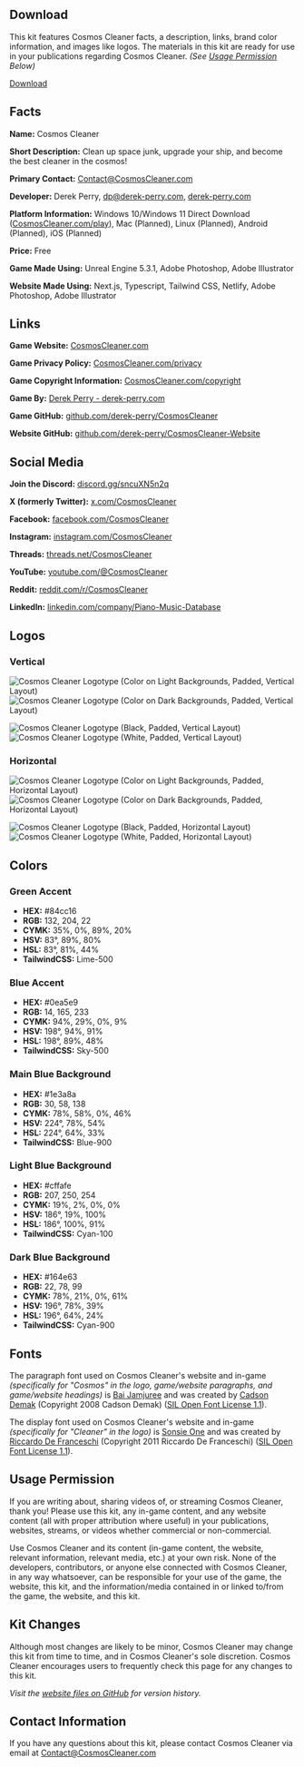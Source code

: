 ## Download
This kit features Cosmos Cleaner facts, a description, links, brand color information, and images like logos. The materials in this kit are ready for use in your publications regarding Cosmos Cleaner. *(See [Usage Permission](#usage-permission "Read the Usage Permission for the Cosmos Cleaner Media Kit") Below)*

[Download](https://cosmoscleaner.com/kit.zip "Download Cosmos Cleaner Media Kit")

## Facts
**Name:** Cosmos Cleaner

**Short Description:** Clean up space junk, upgrade your ship, and become the best cleaner in the cosmos!

**Primary Contact:** Contact@CosmosCleaner.com

**Developer:** Derek Perry, dp@derek-perry.com, [derek-perry.com](https://derek-perry.com "Go to Derek Perry, the developer of Cosmos Cleaner, at derek-perry.com")

**Platform Information:** Windows 10/Windows 11 Direct Download ([CosmosCleaner.com/play](https://cosmoscleaner.com/play "Download and Play Cosmos Cleaner on Windows 10 or 11 at CosmosCleaner.com/play")), Mac (Planned), Linux (Planned), Android (Planned), iOS (Planned)

**Price:** Free

**Game Made Using:** Unreal Engine 5.3.1, Adobe Photoshop, Adobe Illustrator

**Website Made Using:** Next.js, Typescript, Tailwind CSS, Netlify, Adobe Photoshop, Adobe Illustrator

## Links
**Game Website:** [CosmosCleaner.com](https://cosmoscleaner.com/ "Visit the game website for Cosmos Cleaner at CosmosCleaner.com")

**Game Privacy Policy:** [CosmosCleaner.com/privacy](https://cosmoscleaner.com/privacy "Visit the privacy policy for Cosmos Cleaner at CosmosCleaner.com/privacy")

**Game Copyright Information:** [CosmosCleaner.com/copyright](https://cosmoscleaner.com/copyright "View the copyright information for Cosmos Cleaner at CosmosCleaner.com/copyright")

**Game By:** [Derek Perry - derek-perry.com](https://derek-perry.com "Go to Derek Perry, the creator of Cosmos Cleaner, at derek-perry.com")

**Game GitHub:** [github.com/derek-perry/CosmosCleaner](https://github.com/derek-perry/CosmosCleaner "Visit the GitHub for Cosmos Cleaner at github.com/derek-perry/CosmosCleaner")

**Website GitHub:** [github.com/derek-perry/CosmosCleaner-Website](https://github.com/derek-perry/CosmosCleaner-Website "Visit the GitHub for Cosmos Cleaner's Website at github.com/derek-perry/CosmosCleaner-Website")

## Social Media

**Join the Discord:** [discord.gg/sncuXN5n2q](https://discord.gg/sncuXN5n2q "Join the Cosmos Cleaner Discord at discord.gg/sncuXN5n2q")

**X (formerly Twitter):** [x.com/CosmosCleaner](https://x.com/CosmosCleaner "Visit the X (formerly Twitter) for Cosmos Cleaner at twitter.com/CosmosCleaner")

**Facebook:** [facebook.com/CosmosCleaner](https://facebook.com/CosmosCleaner "Visit the Facebook for Cosmos Cleaner at facebook.com/CosmosCleaner")

**Instagram:** [instagram.com/CosmosCleaner](https://instagram.com/CosmosCleaner "Visit the Instagram for Cosmos Cleaner at instagram.com/CosmosCleaner")

**Threads:** [threads.net/CosmosCleaner](https://threads.net/@CosmosCleaner "Visit the Threads for Cosmos Cleaner at threads.net/CosmosCleaner")

**YouTube:** [youtube.com/@CosmosCleaner](https://youtube.com/@CosmosCleaner "Visit the YouTube for Cosmos Cleaner at youtube.com/@CosmosCleaner")

**Reddit:** [reddit.com/r/CosmosCleaner](https://reddit.com/r/CosmosCleaner "Visit the Reddit for Cosmos Cleaner at reddit.com/r/CosmosCleaner")

**LinkedIn:** [linkedin.com/company/Piano-Music-Database](https://linkedin.com/company/Piano-Music-Database "Visit the LinkedIn for Cosmos Cleaner at linkedin.com/company/Piano-Music-Database")


## Logos
### Vertical
![Cosmos Cleaner Logotype (Color on Light Backgrounds, Padded, Vertical Layout)](https://cosmoscleaner.com/CosmosCleaner_Logotype_ColorOnLight-Padded.svg)![Cosmos Cleaner Logotype (Color on Dark Backgrounds, Padded, Vertical Layout)](https://cosmoscleaner.com/CosmosCleaner_Logotype_ColorOnDark-Padded.svg)

![Cosmos Cleaner Logotype (Black, Padded, Vertical Layout)](https://cosmoscleaner.com/CosmosCleaner_Logotype_Black-Padded.svg)![Cosmos Cleaner Logotype (White, Padded, Vertical Layout)](https://cosmoscleaner.com/CosmosCleaner_Logotype_White-Padded.svg)

### Horizontal
![Cosmos Cleaner Logotype (Color on Light Backgrounds, Padded, Horizontal Layout)](https://cosmoscleaner.com/CosmosCleaner_Logotype_ColorOnLight-Padded-Horizontal.svg)![Cosmos Cleaner Logotype (Color on Dark Backgrounds, Padded, Horizontal Layout)](https://cosmoscleaner.com/CosmosCleaner_Logotype_ColorOnDark-Padded-Horizontal.svg)

![Cosmos Cleaner Logotype (Black, Padded, Horizontal Layout)](https://cosmoscleaner.com/CosmosCleaner_Logotype_Black-Padded-Horizontal.svg)![Cosmos Cleaner Logotype (White, Padded, Horizontal Layout)](https://cosmoscleaner.com/CosmosCleaner_Logotype_White-Padded-Horizontal.svg)

## Colors
### Green Accent
- **HEX:** #84cc16
- **RGB:** 132, 204, 22
- **CYMK:** 35%, 0%, 89%, 20%
- **HSV:** 83°, 89%, 80%
- **HSL:** 83°, 81%, 44%
- **TailwindCSS:** Lime-500

### Blue Accent
- **HEX:** #0ea5e9
- **RGB:** 14, 165, 233
- **CYMK:** 94%, 29%, 0%, 9%
- **HSV:** 198°, 94%, 91%
- **HSL:** 198°, 89%, 48%
- **TailwindCSS:** Sky-500

### Main Blue Background
- **HEX:** #1e3a8a
- **RGB:** 30, 58, 138
- **CYMK:** 78%, 58%, 0%, 46%
- **HSV:** 224°, 78%, 54%
- **HSL:** 224°, 64%, 33%
- **TailwindCSS:** Blue-900

### Light Blue Background
- **HEX:** #cffafe
- **RGB:** 207, 250, 254
- **CYMK:** 19%, 2%, 0%, 0%
- **HSV:** 186°, 19%, 100%
- **HSL:** 186°, 100%, 91%
- **TailwindCSS:** Cyan-100

### Dark Blue Background
- **HEX:** #164e63
- **RGB:** 22, 78, 99
- **CYMK:** 78%, 21%, 0%, 61%
- **HSV:** 196°, 78%, 39%
- **HSL:** 196°, 64%, 24%
- **TailwindCSS:** Cyan-900

## Fonts
The paragraph font used on Cosmos Cleaner's website and in-game *(specifically for "Cosmos" in the logo, game/website paragraphs, and game/website headings)* is [Bai Jamjuree](https://github.com/cadsondemak/Bai-Jamjuree "View Bai Jamjuree on GitHub") and was created by [Cadson Demak](https://github.com/itfoundry "Go to Cadson Demak, the Creator of Bai Jamjuree, on GitHub") (Copyright 2008 Cadson Demak) ([SIL Open Font License 1.1](https://scripts.sil.org/ofl "View the Official SIL Open Font License 1.1 at scripts.sil.org/ofl")).

The display font used on Cosmos Cleaner's website and in-game *(specifically for "Cleaner" in the logo)* is [Sonsie One](http://www.rdftype.it/?/projects/sonsie/ "View Sonsie One of Riccardo De Franceschi's Website") and was created by [Riccardo De Franceschi](http://www.rdftype.it "Go to Riccardo De Franceschi, the Creator of Sonsie One, at www.rdftype.it") (Copyright 2011 Riccardo De Franceschi) ([SIL Open Font License 1.1](https://scripts.sil.org/ofl "View the Official SIL Open Font License 1.1 at scripts.sil.org/ofl")).

## Usage Permission
If you are writing about, sharing videos of, or streaming Cosmos Cleaner, thank you! Please use this kit, any in-game content, and any website content (all with proper attribution where useful) in your publications, websites, streams, or videos whether commercial or non-commercial.

Use Cosmos Cleaner and its content (in-game content, the website, relevant information, relevant media, etc.) at your own risk. None of the developers, contributors, or anyone else connected with Cosmos Cleaner, in any way whatsoever, can be responsible for your use of the game, the website, this kit, and the information/media contained in or linked to/from the game, the website, and this kit.

## Kit Changes
Although most changes are likely to be minor, Cosmos Cleaner may change this kit from time to time, and in Cosmos Cleaner's sole discretion. Cosmos Cleaner encourages users to frequently check this page for any changes to this kit.

*Visit the [website files on GitHub](https://github.com/derek-perry/CosmosCleaner "View Cosmos Cleaner by Derek Perry on GitHub") for version history.*

## Contact Information
If you have any questions about this kit, please contact Cosmos Cleaner via email at [Contact@CosmosCleaner.com](mailto:contact@cosmoscleaner.com "Contact Cosmos Cleaner via Email at Contact@CosmosCleaner.com")